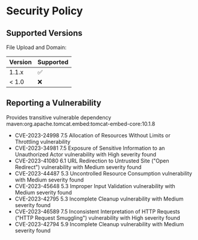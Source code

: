 # Security Policy

## Supported Versions

File Upload and Domain:

| Version | Supported          |
| ------- | ------------------ |
| 1.1.x   | :white_check_mark: |
| < 1.0   | :x:                |

## Reporting a Vulnerability 

Provides transitive vulnerable dependency maven:org.apache.tomcat.embed:tomcat-embed-core:10.1.8

- CVE-2023-24998 7.5 Allocation of Resources Without Limits or Throttling vulnerability
- CVE-2023-34981 7.5 Exposure of Sensitive Information to an Unauthorized Actor vulnerability with High severity found
- CVE-2023-41080 6.1 URL Redirection to Untrusted Site ("Open Redirect") vulnerability with Medium severity found
- CVE-2023-44487 5.3 Uncontrolled Resource Consumption vulnerability with Medium severity found
- CVE-2023-45648 5.3 Improper Input Validation vulnerability with Medium severity found
- CVE-2023-42795 5.3 Incomplete Cleanup vulnerability with Medium severity found
- CVE-2023-46589 7.5 Inconsistent Interpretation of HTTP Requests ("HTTP Request Smuggling") vulnerability with High severity found
- CVE-2023-42794 5.9 Incomplete Cleanup vulnerability with Medium severity found

